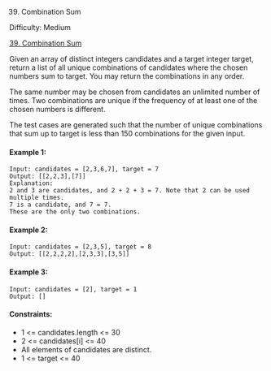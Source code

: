 39. Combination Sum

Difficulty: Medium

[39. Combination Sum](https://leetcode.com/problems/combination-sum)

Given an array of distinct integers candidates and a target integer target, return a list of all unique combinations of candidates where the chosen numbers sum to target. You may return the combinations in any order.

The same number may be chosen from candidates an unlimited number of times. Two combinations are unique if the frequency of at least one of the chosen numbers is different.

The test cases are generated such that the number of unique combinations that sum up to target is less than 150 combinations for the given input.

#### Example 1:
```
Input: candidates = [2,3,6,7], target = 7
Output: [[2,2,3],[7]]
Explanation:
2 and 3 are candidates, and 2 + 2 + 3 = 7. Note that 2 can be used multiple times.
7 is a candidate, and 7 = 7.
These are the only two combinations.
```

#### Example 2:
```
Input: candidates = [2,3,5], target = 8
Output: [[2,2,2,2],[2,3,3],[3,5]]
```

#### Example 3:
```
Input: candidates = [2], target = 1
Output: []
```

#### Constraints:
 - 1 <= candidates.length <= 30
 - 2 <= candidates[i] <= 40
 - All elements of candidates are distinct.
 - 1 <= target <= 40
